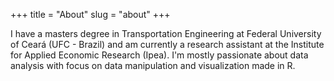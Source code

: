 +++
title = "About"
slug = "about"
+++

I have a masters degree in Transportation Engineering at Federal University of Ceará (UFC - Brazil) and am currently a research assistant at the Institute for Applied Economic Research (Ipea). I'm mostly passionate about data analysis with focus on data manipulation and visualization made in R.